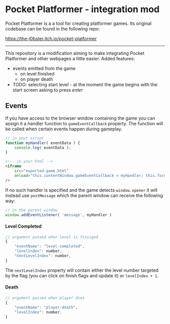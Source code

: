 # Pocket Platformer - integration mod

Pocket Platformer is a a tool for creating platformer games.
Its original codebase can be found in the following repo:

https://the-l0bster.itch.io/pocket-platformer

---

This repository is a modification aiming to make integrating Pocket Platformer and other webpages a little easier.
Added features:
- events emitted from the game
  - on level finished
  - on player death
- TODO: selecting start level - at the moment the game begins with the start screen asking to press *enter*
<!--
  - TODO: on coin collected
  - TODO: on reaching checkpoint
- TODO: passing game launch values
- TODO: calling game functions
-->

## Events

If you have access to the browser window containing the game you can assign it a handler function to `gameEventCallback` property.
The function will be called when certain events happen during gameplay.

```js
// in your script
function myHandler( eventData ) {
    console.log( eventData );
}
```

```html
<!-- in your html -->
<iframe
    src="exported-game.html"
    onload="this.contentWindow.gameEventCallback = myHandler; this.focus();"
/>
```

If no such handler is specified and the game detects `window.opener`
it will instead use `postMessage` which the parent window can receive the following way:

```js
// in the parent window
window.addEventListener( 'message', myHandler )
```


#### Level Completed
```js
// argument passed when level is finisged
{
    "eventName": "level-completed",
    "levelIndex": number,
    "nextLevelIndex": number,
}
```

The `nextLevelIndex` property will contain either the level number targeted by the flag (you can click on finish flags and update it) or `levelIndex + 1`.

#### Death
```js
// argument passed when player dies
{
    "eventName": "player-death",
    "levelIndex": number,
}
```